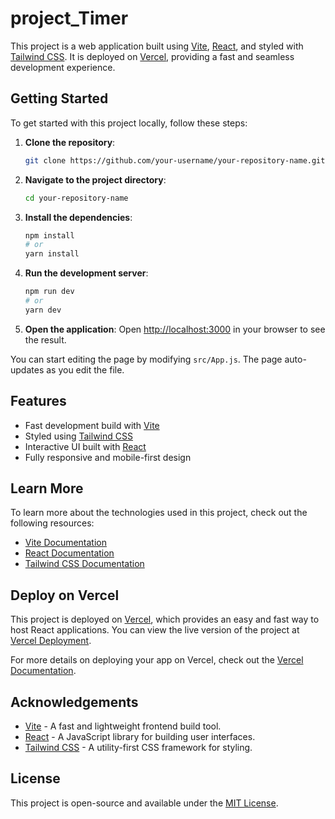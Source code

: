# project_Timer

This project is a web application built using [Vite](https://vitejs.dev/), [React](https://reactjs.org/), and styled with [Tailwind CSS](https://tailwindcss.com/). It is deployed on [Vercel](https://vercel.com/), providing a fast and seamless development experience.

## Getting Started

To get started with this project locally, follow these steps:

1. **Clone the repository**:
    ```bash
    git clone https://github.com/your-username/your-repository-name.git
    ```

2. **Navigate to the project directory**:
    ```bash
    cd your-repository-name
    ```

3. **Install the dependencies**:
    ```bash
    npm install
    # or
    yarn install
    ```

4. **Run the development server**:
    ```bash
    npm run dev
    # or
    yarn dev
    ```

5. **Open the application**:
    Open [http://localhost:3000](http://localhost:3000) in your browser to see the result.

You can start editing the page by modifying `src/App.js`. The page auto-updates as you edit the file.

## Features

- Fast development build with [Vite](https://vitejs.dev/)
- Styled using [Tailwind CSS](https://tailwindcss.com/)
- Interactive UI built with [React](https://reactjs.org/)
- Fully responsive and mobile-first design

## Learn More

To learn more about the technologies used in this project, check out the following resources:

- [Vite Documentation](https://vitejs.dev/)
- [React Documentation](https://reactjs.org/docs)
- [Tailwind CSS Documentation](https://tailwindcss.com/docs)

## Deploy on Vercel

This project is deployed on [Vercel](https://vercel.com/), which provides an easy and fast way to host React applications. You can view the live version of the project at [Vercel Deployment](https://your-vercel-link.vercel.app).

For more details on deploying your app on Vercel, check out the [Vercel Documentation](https://vercel.com/docs).

## Acknowledgements

- [Vite](https://vitejs.dev/) - A fast and lightweight frontend build tool.
- [React](https://reactjs.org/) - A JavaScript library for building user interfaces.
- [Tailwind CSS](https://tailwindcss.com/) - A utility-first CSS framework for styling.

## License

This project is open-source and available under the [MIT License](LICENSE).
